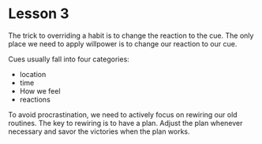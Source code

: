 # Lesson 3

The trick to overriding a habit is to change the reaction to the cue. The only place we need to apply willpower is to change our reaction to our cue.

Cues usually fall into four categories:

- location
- time
- How we feel
- reactions

To avoid procrastination, we need to actively focus on rewiring our old routines. The key to rewiring is to have a plan. Adjust the plan whenever necessary and savor the victories when the plan works.
